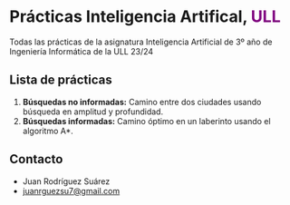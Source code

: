 # Prácticas Inteligencia Artifical, <span style="color: purple">ULL</span>

Todas las prácticas de la asignatura Inteligencia Artificial de 3º año de Ingeniería Informática de la ULL 23/24
## Lista de prácticas
1. **Búsquedas no informadas:** Camino entre dos ciudades usando búsqueda en amplitud y profundidad.
2. **Búsquedas informadas:** Camino óptimo en un laberinto usando el algoritmo A*.
## Contacto
- Juan Rodríguez Suárez
- juanrguezsu7@gmail.com
